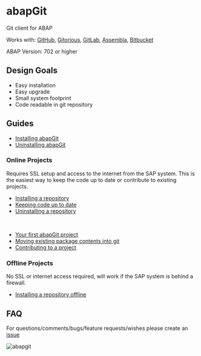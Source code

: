 # abapGit #

Git client for ABAP

Works with: [GitHub](https://github.com/), [Gitorious](https://gitorious.org/), [GitLab](https://gitlab.com/), [Assembla](https://www.assembla.com/git/), [Bitbucket](https://bitbucket.org/)

ABAP Version: 702 or higher

## Design Goals ##
- Easy installation
- Easy upgrade
- Small system footprint
- Code readable in git repository

## Guides ##
* [Installing abapGit](https://github.com/larshp/abapGit/wiki/Installing-abapGit)
* [Uninstalling abapGit](https://github.com/larshp/abapGit/wiki/Uninstalling-abapGit)

### Online Projects ###
Requires SSL setup and access to the internet from the SAP system. This is the easiest way to keep the code up to date or contribute to existing projects.

* [Installing a repository](https://github.com/larshp/abapGit/wiki/Installing-a-repository)
* [Keeping code up to date](https://github.com/larshp/abapGit/wiki/Keeping-code-up-to-date)
* [Uninstalling a repository](https://github.com/larshp/abapGit/wiki/Uninstalling-a-repository)

&nbsp;
* [Your first abapGit project](https://github.com/larshp/abapGit/wiki/Your-first-abapGit-project)
* [Moving existing package contents into git](https://github.com/larshp/abapGit/wiki/Moving-existing-package-contents-into-git)
* [Contributing to a project](https://github.com/larshp/abapGit/wiki/Contributing-to-a-project)

### Offline Projects ###
No SSL or internet access required, will work if the SAP system is behind a firewall. 
* [Installing a repository offline](https://github.com/larshp/abapGit/wiki/Installing-a-repository-offline)

## FAQ ##
For questions/comments/bugs/feature requests/wishes please create an [issue](https://github.com/larshp/abapGit/issues)

![abapgit](https://github.com/larshp/abapGit/wiki/img/abapgit.png)
